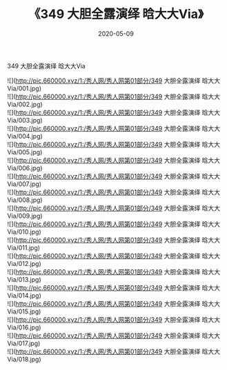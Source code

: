 ﻿---
layout: post
title:  《349 大胆全露演绎 晗大大Via》
date:   2020-05-09
img: http://pic.660000.xyz/1:/秀人网/秀人网第01部分/349 大胆全露演绎 晗大大Via/000.jpg
categories: [美女, 清纯, 唯美]
---

349 大胆全露演绎 晗大大Via

  ![](http://pic.660000.xyz/1:/秀人网/秀人网第01部分/349 大胆全露演绎 晗大大Via/001.jpg) <br> ![](http://pic.660000.xyz/1:/秀人网/秀人网第01部分/349 大胆全露演绎 晗大大Via/002.jpg) <br> ![](http://pic.660000.xyz/1:/秀人网/秀人网第01部分/349 大胆全露演绎 晗大大Via/003.jpg) <br> ![](http://pic.660000.xyz/1:/秀人网/秀人网第01部分/349 大胆全露演绎 晗大大Via/004.jpg) <br> ![](http://pic.660000.xyz/1:/秀人网/秀人网第01部分/349 大胆全露演绎 晗大大Via/005.jpg) <br> ![](http://pic.660000.xyz/1:/秀人网/秀人网第01部分/349 大胆全露演绎 晗大大Via/006.jpg) <br> ![](http://pic.660000.xyz/1:/秀人网/秀人网第01部分/349 大胆全露演绎 晗大大Via/007.jpg) <br> ![](http://pic.660000.xyz/1:/秀人网/秀人网第01部分/349 大胆全露演绎 晗大大Via/008.jpg) <br> ![](http://pic.660000.xyz/1:/秀人网/秀人网第01部分/349 大胆全露演绎 晗大大Via/009.jpg) <br> ![](http://pic.660000.xyz/1:/秀人网/秀人网第01部分/349 大胆全露演绎 晗大大Via/010.jpg) <br> ![](http://pic.660000.xyz/1:/秀人网/秀人网第01部分/349 大胆全露演绎 晗大大Via/011.jpg) <br> ![](http://pic.660000.xyz/1:/秀人网/秀人网第01部分/349 大胆全露演绎 晗大大Via/012.jpg) <br> ![](http://pic.660000.xyz/1:/秀人网/秀人网第01部分/349 大胆全露演绎 晗大大Via/013.jpg) <br> ![](http://pic.660000.xyz/1:/秀人网/秀人网第01部分/349 大胆全露演绎 晗大大Via/014.jpg) <br> ![](http://pic.660000.xyz/1:/秀人网/秀人网第01部分/349 大胆全露演绎 晗大大Via/015.jpg) <br> ![](http://pic.660000.xyz/1:/秀人网/秀人网第01部分/349 大胆全露演绎 晗大大Via/016.jpg) <br> ![](http://pic.660000.xyz/1:/秀人网/秀人网第01部分/349 大胆全露演绎 晗大大Via/017.jpg) <br> ![](http://pic.660000.xyz/1:/秀人网/秀人网第01部分/349 大胆全露演绎 晗大大Via/018.jpg) <br>